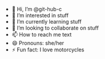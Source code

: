- 👋 Hi, I’m @git-hub-c
- 👀 I’m interested in stuff
- 🌱 I’m currently learning stuff
- 💞️ I’m looking to collaborate on stuff
- 📫 How to reach me text
- 😄 Pronouns: she/her
- ⚡ Fun fact: I love motorcycles

<!---
git-hub-c/git-hub-c is a ✨ special ✨ repository because its `README.md` (this file) appears on your GitHub profile.
You can click the Preview link to take a look at your changes.
--->
